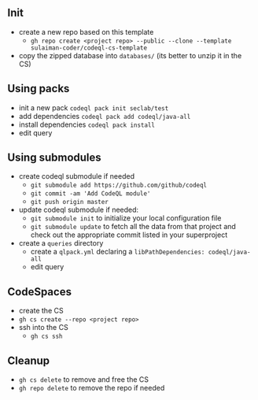 ## Init
- create a new repo based on this template
  - `gh repo create <project repo> --public --clone --template sulaiman-coder/codeql-cs-template`
- copy the zipped database into `databases/` (its better to unzip it in the CS)

## Using packs
- init a new pack `codeql pack init seclab/test`
- add dependencies `codeql pack add codeql/java-all`
- install dependencies `codeql pack install`
- edit query

## Using submodules
- create codeql submodule if needed
  - `git submodule add https://github.com/github/codeql`
  - `git commit -am 'Add CodeQL module'`
  - `git push origin master`
- update codeql submodule if needed:
  - `git submodule init` to initialize your local configuration file 
  - `git submodule update` to fetch all the data from that project and check out the appropriate commit listed in your superproject
- create a `queries` directory
  - create a `qlpack.yml` declaring a `libPathDependencies: codeql/java-all`
  - edit query

## CodeSpaces
-  create the CS
  - `gh cs create --repo <project repo>`
- ssh into the CS
  - `gh cs ssh`

## Cleanup
  - `gh cs delete` to remove and free the CS
  - `gh repo delete` to remove the repo if needed
